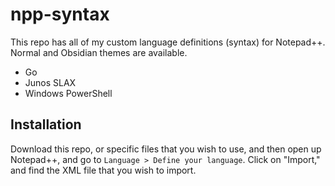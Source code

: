 # npp-syntax

This repo has all of my custom language definitions (syntax) for Notepad++. Normal and Obsidian themes are available.

* Go
* Junos SLAX
* Windows PowerShell

## Installation

Download this repo, or specific files that you wish to use, and then 
open up Notepad++, and go to `Language > Define your language`. Click on 
"Import," and find the XML file that you wish to import.